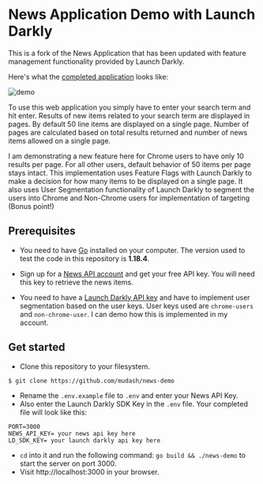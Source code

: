 # News Application Demo with Launch Darkly

This is a fork of the News Application that has been updated with feature management functionality provided by Launch Darkly.


Here's what the [completed application](https://freshman-news.herokuapp.com/)
looks like:

![demo](https://ik.imagekit.io/freshman/news-demo_MrYio9GKlzSi.png)

To use this web application you simply have to enter your search term and hit enter. Results of new items related to your search term are displayed in pages. By default 50 line items are displayed on a single page. Number of pages are calculated based on total results returned and number of news items allowed on a single page.

I am demonstrating a new feature here for Chrome users to have only 10 results per page. For all other users, default behavior of 50 items per page stays intact. This implementation uses Feature Flags with Launch Darkly to make a decision for how many items to be displayed on a single page. It also uses User Segmentation functionality of Launch Darkly to segment the users into Chrome and Non-Chrome users for implementation of targeting (Bonus point!)



## Prerequisites

- You need to have [Go](https://golang.org/dl/) installed on your computer. The
version used to test the code in this repository is **1.18.4**.

- Sign up for a [News API account](https://newsapi.org/register) and get your
free API key. You will need this key to retrieve the news items.

- You need to have a [Launch Darkly API key](https://app.launchdarkly.com/) and have to implement user segmentation based on the user keys. User keys used are `chrome-users` and `non-chrome-user`. I can demo how this is implemented in my account.

## Get started

- Clone this repository to your filesystem.

```bash
$ git clone https://github.com/mudash/news-demo
```

- Rename the `.env.example` file to `.env` and enter your News API Key.
- Also enter the Launch Darkly SDK Key in the `.env` file. Your completed file will look like this:<p>
```
PORT=3000
NEWS_API_KEY= your news api key here
LD_SDK_KEY= your launch darkly api key here
```
- `cd` into it and run the following command: `go build && ./news-demo` to start the server on port 3000.
- Visit http://localhost:3000 in your browser.
